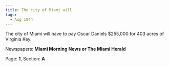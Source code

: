 ```yaml
---  
title: The city of Miami will  
tags:  
  - Aug 1944  
---  
```

  
The city of Miami will have to pay Oscar Daniels $255,000 for 403 acres of Virginia Key.  
  
Newspapers: **Miami Morning News or The Miami Herald**  
  
Page: **1**, Section: **A** 

